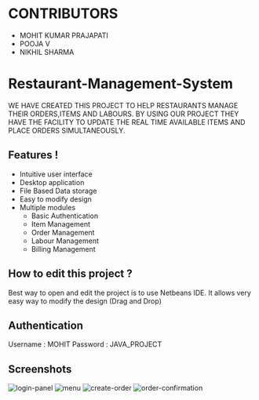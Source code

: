 # CONTRIBUTORS
 - MOHIT KUMAR PRAJAPATI
 - POOJA V
 - NIKHIL SHARMA
 
# Restaurant-Management-System
WE HAVE CREATED THIS PROJECT TO HELP RESTAURANTS MANAGE THEIR ORDERS,ITEMS AND LABOURS.
BY USING OUR PROJECT THEY HAVE THE FACILITY TO UPDATE THE REAL TIME AVAILABLE ITEMS AND PLACE ORDERS SIMULTANEOUSLY.
## Features !
 - Intuitive user interface
 - Desktop application
 - File Based Data storage
 - Easy to modify design
 - Multiple modules
    - Basic Authentication  
    - Item Management 
    - Order Management
    - Labour Management
    - Billing Management

## How to edit this project ?
Best way to open and edit the project is to use Netbeans IDE. It allows very easy way to modify the design (Drag and Drop)

## Authentication

Username : MOHIT
Password : JAVA_PROJECT

## Screenshots
![login-panel](https://ibb.co/Ng9yQHwy.png)
![menu](https://i.ibb.co/Y7kn3cQ/2-menu.png)
![create-order](https://i.ibb.co/5c5vpwv/3-create-order.png)
![order-confirmation](https://i.ibb.co/qJgRYCL/4-order-confirmation.png)
